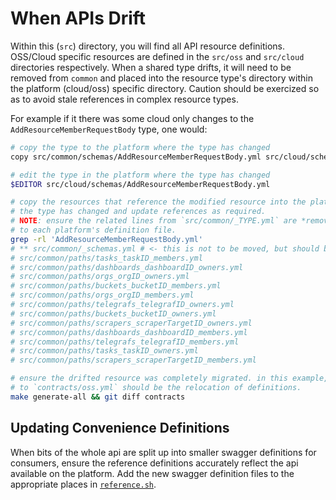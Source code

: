 # When APIs Drift

Within this (`src`) directory, you will find all API resource definitions. OSS/Cloud specific resources are defined in the `src/oss` and `src/cloud` directories respectively. When a shared type drifts, it will need to be removed from `common` and placed into the resource type's directory within the platform (cloud/oss) specific directory. Caution should be exercized so as to avoid stale references in complex resource types.

For example if it there was some cloud only changes to the `AddResourceMemberRequestBody` type, one would:
```sh
# copy the type to the platform where the type has changed
copy src/common/schemas/AddResourceMemberRequestBody.yml src/cloud/schemas/AddResourceMemberRequestBody.yml

# edit the type in the platform where the type has changed
$EDITOR src/cloud/schemas/AddResourceMemberRequestBody.yml

# copy the resources that reference the modified resource into the platform where
# the type has changed and update references as required.
# NOTE: ensure the related lines from `src/common/_TYPE.yml` are *removed* and added
# to each platform's definition file.
grep -rl 'AddResourceMemberRequestBody.yml'
# ** src/common/_schemas.yml # <- this is not to be moved, but should be edited
# src/common/paths/tasks_taskID_members.yml
# src/common/paths/dashboards_dashboardID_owners.yml
# src/common/paths/orgs_orgID_owners.yml
# src/common/paths/buckets_bucketID_members.yml
# src/common/paths/orgs_orgID_members.yml
# src/common/paths/telegrafs_telegrafID_owners.yml
# src/common/paths/buckets_bucketID_owners.yml
# src/common/paths/scrapers_scraperTargetID_owners.yml
# src/common/paths/dashboards_dashboardID_members.yml
# src/common/paths/telegrafs_telegrafID_members.yml
# src/common/paths/tasks_taskID_owners.yml
# src/common/paths/scrapers_scraperTargetID_members.yml

# ensure the drifted resource was completely migrated. in this example, the only change
# to `contracts/oss.yml` should be the relocation of definitions.
make generate-all && git diff contracts
```

## Updating Convenience Definitions

When bits of the whole api are split up into smaller swagger definitions for consumers, ensure the reference definitions accurately reflect the api available on the platform. Add the new swagger definition files to the appropriate places in [`reference.sh`](../scripts/reference.sh).
